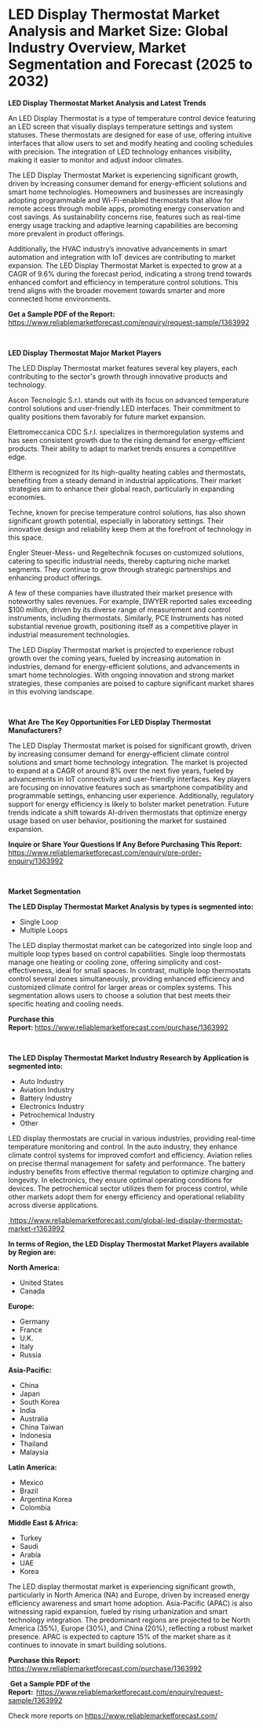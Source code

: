 <p><h1>LED Display Thermostat Market Analysis and Market Size: Global Industry Overview, Market Segmentation and Forecast (2025 to 2032)</h1></p><p><strong>LED Display Thermostat Market Analysis and Latest Trends</strong></p>
<p><p>An LED Display Thermostat is a type of temperature control device featuring an LED screen that visually displays temperature settings and system statuses. These thermostats are designed for ease of use, offering intuitive interfaces that allow users to set and modify heating and cooling schedules with precision. The integration of LED technology enhances visibility, making it easier to monitor and adjust indoor climates.</p><p>The LED Display Thermostat Market is experiencing significant growth, driven by increasing consumer demand for energy-efficient solutions and smart home technologies. Homeowners and businesses are increasingly adopting programmable and Wi-Fi-enabled thermostats that allow for remote access through mobile apps, promoting energy conservation and cost savings. As sustainability concerns rise, features such as real-time energy usage tracking and adaptive learning capabilities are becoming more prevalent in product offerings.</p><p>Additionally, the HVAC industry’s innovative advancements in smart automation and integration with IoT devices are contributing to market expansion. The LED Display Thermostat Market is expected to grow at a CAGR of 9.6% during the forecast period, indicating a strong trend towards enhanced comfort and efficiency in temperature control solutions. This trend aligns with the broader movement towards smarter and more connected home environments.</p></p>
<p><strong>Get a Sample PDF of the Report:&nbsp;</strong> <a href="https://www.reliablemarketforecast.com/enquiry/request-sample/1363992?utm_campaign=2291&utm_medium=2&utm_source=Github&utm_content=ia&utm_term=28022025&utm_id=led-display-thermostat">https://www.reliablemarketforecast.com/enquiry/request-sample/1363992</a></p>
<p>&nbsp;</p>
<p><strong>LED Display Thermostat Major Market Players</strong></p>
<p><p>The LED Display Thermostat market features several key players, each contributing to the sector's growth through innovative products and technology. </p><p>Ascon Tecnologic S.r.l. stands out with its focus on advanced temperature control solutions and user-friendly LED interfaces. Their commitment to quality positions them favorably for future market expansion.</p><p>Elettromeccanica CDC S.r.l. specializes in thermoregulation systems and has seen consistent growth due to the rising demand for energy-efficient products. Their ability to adapt to market trends ensures a competitive edge.</p><p>Eltherm is recognized for its high-quality heating cables and thermostats, benefiting from a steady demand in industrial applications. Their market strategies aim to enhance their global reach, particularly in expanding economies.</p><p>Techne, known for precise temperature control solutions, has also shown significant growth potential, especially in laboratory settings. Their innovative design and reliability keep them at the forefront of technology in this space.</p><p>Engler Steuer-Mess- und Regeltechnik focuses on customized solutions, catering to specific industrial needs, thereby capturing niche market segments. They continue to grow through strategic partnerships and enhancing product offerings.</p><p>A few of these companies have illustrated their market presence with noteworthy sales revenues. For example, DWYER reported sales exceeding $100 million, driven by its diverse range of measurement and control instruments, including thermostats. Similarly, PCE Instruments has noted substantial revenue growth, positioning itself as a competitive player in industrial measurement technologies.</p><p>The LED Display Thermostat market is projected to experience robust growth over the coming years, fueled by increasing automation in industries, demand for energy-efficient solutions, and advancements in smart home technologies. With ongoing innovation and strong market strategies, these companies are poised to capture significant market shares in this evolving landscape.</p></p>
<p>&nbsp;</p>
<p><strong>What Are The Key Opportunities For LED Display Thermostat Manufacturers?</strong></p>
<p><p>The LED Display Thermostat market is poised for significant growth, driven by increasing consumer demand for energy-efficient climate control solutions and smart home technology integration. The market is projected to expand at a CAGR of around 8% over the next five years, fueled by advancements in IoT connectivity and user-friendly interfaces. Key players are focusing on innovative features such as smartphone compatibility and programmable settings, enhancing user experience. Additionally, regulatory support for energy efficiency is likely to bolster market penetration. Future trends indicate a shift towards AI-driven thermostats that optimize energy usage based on user behavior, positioning the market for sustained expansion.</p></p>
<p><strong>Inquire or Share Your Questions If Any Before Purchasing This Report:</strong> <a href="https://www.reliablemarketforecast.com/enquiry/pre-order-enquiry/1363992?utm_campaign=2291&utm_medium=2&utm_source=Github&utm_content=ia&utm_term=28022025&utm_id=led-display-thermostat">https://www.reliablemarketforecast.com/enquiry/pre-order-enquiry/1363992</a></p>
<p>&nbsp;</p>
<p><strong>Market Segmentation</strong></p>
<p><strong>The LED Display Thermostat Market Analysis by types is segmented into:</strong></p>
<p><ul><li>Single Loop</li><li>Multiple Loops</li></ul></p>
<p><p>The LED display thermostat market can be categorized into single loop and multiple loop types based on control capabilities. Single loop thermostats manage one heating or cooling zone, offering simplicity and cost-effectiveness, ideal for small spaces. In contrast, multiple loop thermostats control several zones simultaneously, providing enhanced efficiency and customized climate control for larger areas or complex systems. This segmentation allows users to choose a solution that best meets their specific heating and cooling needs.</p></p>
<p><strong>Purchase this Report:&nbsp;</strong><a href="https://www.reliablemarketforecast.com/purchase/1363992?utm_campaign=2291&utm_medium=2&utm_source=Github&utm_content=ia&utm_term=28022025&utm_id=led-display-thermostat">https://www.reliablemarketforecast.com/purchase/1363992</a></p>
<p>&nbsp;</p>
<p><strong>The LED Display Thermostat Market Industry Research by Application is segmented into:</strong></p>
<p><ul><li>Auto Industry</li><li>Aviation Industry</li><li>Battery Industry</li><li>Electronics Industry</li><li>Petrochemical Industry</li><li>Other</li></ul></p>
<p><p>LED display thermostats are crucial in various industries, providing real-time temperature monitoring and control. In the auto industry, they enhance climate control systems for improved comfort and efficiency. Aviation relies on precise thermal management for safety and performance. The battery industry benefits from effective thermal regulation to optimize charging and longevity. In electronics, they ensure optimal operating conditions for devices. The petrochemical sector utilizes them for process control, while other markets adopt them for energy efficiency and operational reliability across diverse applications.</p></p>
<p><a href="https://www.reliablemarketforecast.com/global-led-display-thermostat-market-r1363992?utm_campaign=2291&utm_medium=2&utm_source=Github&utm_content=ia&utm_term=28022025&utm_id=led-display-thermostat">&nbsp;https://www.reliablemarketforecast.com/global-led-display-thermostat-market-r1363992</a></p>
<p><strong>In terms of Region, the LED Display Thermostat Market Players available by Region are:</strong></p>
<p>
    <p> <strong> North America: </strong>
        <ul>
            <li>United States</li>
            <li>Canada</li>
        </ul>
        </p> 
    <p> <strong> Europe: </strong>
        <ul>
            <li>Germany</li>
            <li>France</li>
            <li>U.K.</li>
            <li>Italy</li>
            <li>Russia</li>
        </ul>
        </p> 
    <p> <strong> Asia-Pacific: </strong>
        <ul>
            <li>China</li>
            <li>Japan</li>
            <li>South Korea</li>
            <li>India</li>
            <li>Australia</li>
            <li>China Taiwan</li>
            <li>Indonesia</li>
            <li>Thailand</li>
            <li>Malaysia</li>
        </ul>
        </p> 
    <p> <strong> Latin America: </strong>
        <ul>
            <li>Mexico</li>
            <li>Brazil</li>
            <li>Argentina Korea</li>
            <li>Colombia</li>
        </ul>
        </p> 
    <p> <strong> Middle East & Africa: </strong>
        <ul>
            <li>Turkey</li>
            <li>Saudi</li>
            <li>Arabia</li>
            <li>UAE</li>
            <li>Korea</li>
        </ul>
    </p>
    </p>
<p><p>The LED display thermostat market is experiencing significant growth, particularly in North America (NA) and Europe, driven by increased energy efficiency awareness and smart home adoption. Asia-Pacific (APAC) is also witnessing rapid expansion, fueled by rising urbanization and smart technology integration. The predominant regions are projected to be North America (35%), Europe (30%), and China (20%), reflecting a robust market presence. APAC is expected to capture 15% of the market share as it continues to innovate in smart building solutions.</p></p>
<p><strong>Purchase this Report: </strong><a href="https://www.reliablemarketforecast.com/purchase/1363992?utm_campaign=2291&utm_medium=2&utm_source=Github&utm_content=ia&utm_term=28022025&utm_id=led-display-thermostat">https://www.reliablemarketforecast.com/purchase/1363992</a></p>
<p>&nbsp;<strong>Get a Sample PDF of the Report:&nbsp;&nbsp;</strong><a href="https://www.reliablemarketforecast.com/enquiry/request-sample/1363992?utm_campaign=2291&utm_medium=2&utm_source=Github&utm_content=ia&utm_term=28022025&utm_id=led-display-thermostat">https://www.reliablemarketforecast.com/enquiry/request-sample/1363992</a></p>
<p><strong></strong></p>
<p>Check more reports on <a href="https://www.reliablemarketforecast.com/?utm_campaign=2291&utm_medium=2&utm_source=Github&utm_content=ia&utm_term=28022025&utm_id=led-display-thermostat">https://www.reliablemarketforecast.com/</a></p>